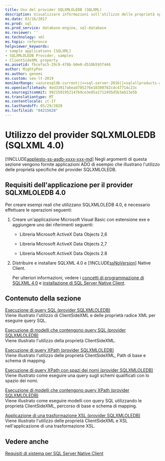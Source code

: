 ```yaml
---
title: Uso del provider SQLXMLOLEDB (SQLXML)
description: Visualizzare informazioni sull'utilizzo delle proprietà specifiche del provider SQLXMLOLEDB nelle applicazioni ADO.
ms.date: 03/16/2017
ms.prod: sql
ms.prod_service: database-engine, sql-database
ms.reviewer: ''
ms.technology: xml
ms.topic: reference
helpviewer_keywords:
- sample applications [SQLXML]
- SQLXMLOLEDB Provider, samples
- ClientSideXML property
ms.assetid: fbcefac5-29c9-478b-b0e0-d510b593f446
author: MightyPen
ms.author: genemi
ms.custom: seo-lt-2019
monikerRange: =azuresqldb-current||>=sql-server-2016||=sqlallproducts-allversions||>=sql-server-linux-2017||=azuresqldb-mi-current
ms.openlocfilehash: 4ed33917abead785276e10380782cdc47714c23c
ms.sourcegitcommit: 9921501952147b9ce3e85a1712495d5b3eb13e5b
ms.translationtype: MT
ms.contentlocale: it-IT
ms.lasthandoff: 05/29/2020
ms.locfileid: "84215628"
---
```

# <a name="using-the-sqlxmloledb-provider-sqlxml-40"></a>Utilizzo del provider SQLXMLOLEDB (SQLXML 4.0)
[!INCLUDE[appliesto-ss-asdb-xxxx-xxx-md](../../../includes/appliesto-ss-asdb-xxxx-xxx-md.md)]
  Negli argomenti di questa sezione vengono fornite applicazioni ADO di esempio che illustrano l'utilizzo delle proprietà specifiche del provider SQLXMLOLEDB.  
  
## <a name="application-requirements-for-sqlxmloledb-40-provider"></a>Requisiti dell'applicazione per il provider SQLXMLOLEDB 4.0  
 Per creare esempi reali che utilizzano SQLXMLOLEDB 4.0, è necessario effettuare le operazioni seguenti:  
  
1.  Creare un'applicazione Microsoft Visual Basic con estensione exe e aggiungere uno dei riferimenti seguenti:  
  
    -   Libreria Microsoft ActiveX Data Objects 2,6  
  
    -   Libreria Microsoft ActiveX Data Objects 2,7  
  
    -   Libreria Microsoft ActiveX Data Objects 2.8  
  
2.  Distribuire e installare SQLXML 4.0 e [!INCLUDE[ssNoVersion](../../../includes/ssnoversion-md.md)] Native Client.  

     Per ulteriori informazioni, vedere i [concetti di programmazione di SQLXML 4,0](../../../relational-databases/sqlxml/sqlxml-4-0-programming-concepts.md) e [installazione di SQL Server Native Client](../../../relational-databases/native-client/applications/installing-sql-server-native-client.md).  
  
## <a name="in-this-section"></a>Contenuto della sezione  
 [Esecuzione di query SQL &#40;provider SQLXMLOLEDB&#41;](../../../relational-databases/sqlxml-annotated-xsd-schemas-xpath-queries/data-access-components-provider/executing-sql-queries-sqlxmloledb-provider.md)  
 Viene illustrato l'utilizzo di ClientSideXML e delle proprietà radice XML per eseguire query SQL.  
  
 [Esecuzione di modelli che contengono query SQL &#40;provider SQLXMLOLEDB&#41;](../../../relational-databases/sqlxml-annotated-xsd-schemas-xpath-queries/data-access-components-provider/executing-templates-that-contain-sql-queries-sqlxmloledb-provider.md)  
 Viene illustrato l'utilizzo della proprietà ClientSideXML.  
  
 [Esecuzione di query XPath &#40;provider SQLXMLOLEDB&#41;](../../../relational-databases/sqlxml-annotated-xsd-schemas-xpath-queries/data-access-components-provider/executing-xpath-queries-sqlxmloledb-provider.md)  
 Viene illustrato l'utilizzo delle proprietà ClientSideXML, Path di base e schema di mapping.  
  
 [Esecuzione di query XPath con spazi dei nomi &#40;provider SQLXMLOLEDB&#41;](../../../relational-databases/sqlxml-annotated-xsd-schemas-xpath-queries/data-access-components-provider/executing-xpath-queries-with-namespaces-sqlxmloledb-provider.md)  
 Viene illustrato come eseguire una query sugli schemi qualificati con lo spazio dei nomi.  
  
 [Esecuzione di modelli che contengono query XPath &#40;provider SQLXMLOLEDB&#41;](../../../relational-databases/sqlxml-annotated-xsd-schemas-xpath-queries/data-access-components-provider/executing-templates-that-contain-xpath-queries-sqlxmloledb-provider.md)  
 Viene illustrato come eseguire modelli con query SQL utilizzando le proprietà ClientSideXML, percorso di base e schema di mapping.  
  
 [Applicazione di una trasformazione XSL &#40;provider SQLXMLOLEDB&#41;](../../../relational-databases/sqlxml-annotated-xsd-schemas-xpath-queries/data-access-components-provider/applying-an-xsl-transformation-sqlxmloledb-provider.md)  
 Viene illustrato l'utilizzo delle proprietà ClientSideXML e XSL nell'applicazione di una trasformazione XSL.  
  
## <a name="see-also"></a>Vedere anche  
 [Requisiti di sistema per SQL Server Native Client](../../../relational-databases/native-client/system-requirements-for-sql-server-native-client.md)  
  
  

